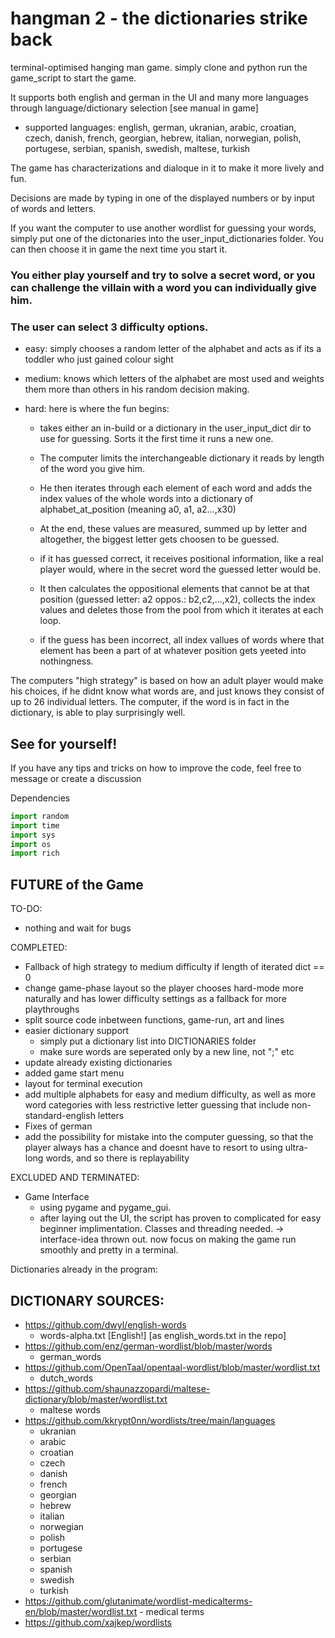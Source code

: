 # hangman 2 - the dictionaries strike back

terminal-optimised hanging man game. simply clone and python run the game_script to start the game.

It supports both english and german in the UI and many more languages through language/dictionary selection [see manual in game]
  - supported languages: english, german, ukranian, arabic, croatian, czech, danish, french, 
                         georgian, hebrew, italian, norwegian, polish, portugese, serbian, 
                         spanish, swedish, maltese, turkish
                         
The game has characterizations and dialoque in it to make it more lively and fun.

Decisions are made by typing in one of the displayed numbers or by input of words and letters.

If you want the computer to use another wordlist for guessing your words, simply put one of the dictonaries
into the user_input_dictionaries folder. You can then choose it in game the next time you start it.

### You either play yourself and try to solve a secret word, or you can challenge the villain with a word you can individually give him.
### The user can select 3 difficulty options.

  - easy: simply chooses a random letter of the alphabet and acts as if its a toddler who just gained colour sight
  
  - medium: knows which letters of the alphabet are most used and weights them more than others in his random decision making.
  
  - hard: here is where the fun begins:
  
      - takes either an in-build or a dictionary in the user_input_dict dir to use for guessing. Sorts it the first time it runs a new one. 
      - The computer limits the interchangeable dictionary it reads by length of the word you give him.
      - He then iterates through each element of each word and adds the index values of the whole words into a dictionary of alphabet_at_position (meaning a0, a1, a2...,x30)
      - At the end, these values are measured, summed up by letter and altogether, the biggest letter gets choosen to be guessed.
    
      - if it has guessed correct, it receives positional information, like a real player would, where in the secret word the guessed letter would be. 
      - It then calculates the oppositional elements that cannot be at that position (guessed letter: a2 oppos.: b2,c2,...,x2), collects the index values and deletes those
        from the pool from which it iterates at each loop.
      - if the guess has been incorrect, all index vallues of words where that element has been a part of at whatever position gets yeeted into nothingness. 

The computers "high strategy" is based on how an adult player would make his choices, if he didnt know what words are, and just knows they consist of up to 26 individual letters.
The computer, if the word is in fact in the dictionary, is able to play surprisingly well. 

## See for yourself! 

If you have any tips and tricks on how to improve the code, feel free to message or create a discussion

Dependencies
```python
import random
import time
import sys
import os
import rich
```

## FUTURE of the Game

TO-DO:
  - nothing and wait for bugs

COMPLETED:
  - Fallback of high strategy to medium difficulty if length of iterated dict == 0 
  - change game-phase layout so the player chooses hard-mode more naturally and has lower difficulty settings as a fallback for more playthroughs
  - split source code inbetween functions, game-run, art and lines
  - easier dictionary support
      - simply put a dictionary list into DICTIONARIES folder
      - make sure words are seperated only by a new line, not ";" etc
  - update already existing dictionaries
  - added game start menu
  - layout for terminal execution
  - add multiple alphabets for easy and medium difficulty, as well as more word categories with less restrictive letter guessing
    that include non-standard-english letters 
  - Fixes of german
  - add the possibility for mistake into the computer guessing, so that the player always has a chance and doesnt have to resort to using ultra-long words,
    and so there is replayability

EXCLUDED AND TERMINATED:
  - Game Interface
      - using pygame and pygame_gui.
      - after laying out the UI, the script has proven to complicated for easy beginner implimentation. Classes and threading needed.
      -> interface-idea thrown out. now focus on making the game run smoothly and pretty in a terminal. 

Dictionaries already in the program:

## DICTIONARY SOURCES:

  - https://github.com/dwyl/english-words
      - words-alpha.txt   [English!] [as english_words.txt in the repo]
  - https://github.com/enz/german-wordlist/blob/master/words
      - german_words 
  - https://github.com/OpenTaal/opentaal-wordlist/blob/master/wordlist.txt
      - dutch_words 
  - https://github.com/shaunazzopardi/maltese-dictionary/blob/master/wordlist.txt
      - maltese words
  - https://github.com/kkrypt0nn/wordlists/tree/main/languages
      - ukranian 
      - arabic
      - croatian
      - czech
      - danish
      - french
      - georgian
      - hebrew
      - italian
      - norwegian
      - polish
      - portugese
      - serbian
      - spanish
      - swedish
      - turkish
- https://github.com/glutanimate/wordlist-medicalterms-en/blob/master/wordlist.txt
      - medical terms
- https://github.com/xajkep/wordlists
